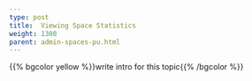 ```yaml
---
type: post
title:  Viewing Space Statistics
weight: 1300
parent: admin-spaces-pu.html
---
```

 
 
{{% bgcolor yellow %}}write intro for this topic{{% /bgcolor %}}

 

  